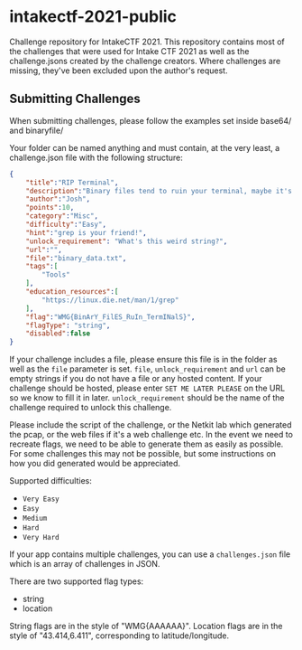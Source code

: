 # intakectf-2021-public
Challenge repository for IntakeCTF 2021. This repository contains most of the challenges that were used for Intake CTF 2021 as well as the challenge.jsons created by the challenge creators. Where challenges are missing, they've been excluded upon the author's request.

## Submitting Challenges
When submitting challenges, please follow the examples set inside base64/ and binaryfile/

Your folder can be named anything and must contain, at the very least, a challenge.json file with the following structure:

```json
{
    "title":"RIP Terminal",
    "description":"Binary files tend to ruin your terminal, maybe it's best to use some tools to help interpret them!",
    "author":"Josh",
    "points":10,
    "category":"Misc",
    "difficulty":"Easy",
    "hint":"grep is your friend!",
    "unlock_requirement": "What's this weird string?",
    "url":"",
    "file":"binary_data.txt",
    "tags":[
        "Tools"
    ],
    "education_resources":[
        "https://linux.die.net/man/1/grep"
    ],
    "flag":"WMG{BinArY_FilES_RuIn_TermINalS}",
    "flagType": "string",
    "disabled":false
}
```

If your challenge includes a file, please ensure this file is in the folder as well as the `file` parameter is set. `file`, `unlock_requirement` and `url` can be empty strings if you do not have a file or any hosted content. If your challenge should be hosted, please enter `SET ME LATER PLEASE` on the URL so we know to fill it in later. `unlock_requirement` should be the name of the challenge required to unlock this challenge. 

Please include the script of the challenge, or the Netkit lab which generated the pcap, or the web files if it's a web challenge etc. In the event we need to recreate flags, we need to be able to generate them as easily as possible. For some challenges this may not be possible, but some instructions on how you did generated would be appreciated.

Supported difficulties:
- `Very Easy`
- `Easy`
- `Medium`
- `Hard`
- `Very Hard`

If your app contains multiple challenges, you can use a `challenges.json` file which is an array of challenges in JSON.

There are two supported flag types:
- string
- location

String flags are in the style of "WMG{AAAAAA}". 
Location flags are in the style of "43.414,6.411", corresponding to latitude/longitude.